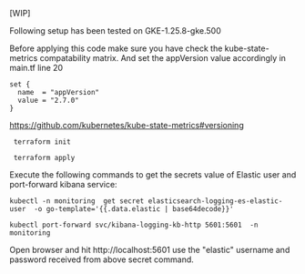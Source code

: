 [WIP]

Following setup has been tested on GKE-1.25.8-gke.500 

Before applying this code make sure you have check the kube-state-metrics compatability matrix. And set the appVersion value accordingly in main.tf line 20

    set {
      name  = "appVersion"
      value = "2.7.0"
    }


https://github.com/kubernetes/kube-state-metrics#versioning

     terraform init
 
     terraform apply

Execute the following commands to get the secrets value of Elastic user and port-forward kibana service:

    kubectl -n monitoring  get secret elasticsearch-logging-es-elastic-user  -o go-template='{{.data.elastic | base64decode}}'

    kubectl port-forward svc/kibana-logging-kb-http 5601:5601  -n monitoring

Open browser and hit http://localhost:5601 use the "elastic" username and password received from above secret command.
